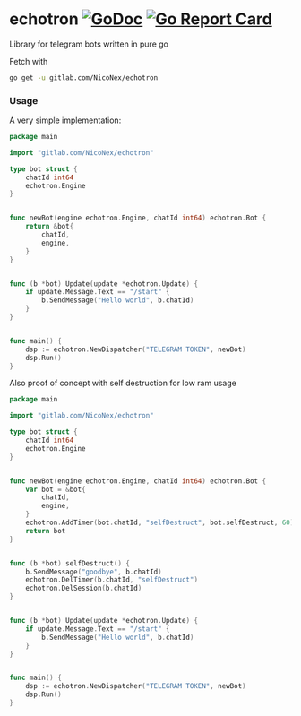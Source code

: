 # echotron [![GoDoc](https://godoc.org/gitlab.com/NicoNex/echotron?status.svg)](https://godoc.org/gitlab.com/NicoNex/echotron) [![Go Report Card](https://goreportcard.com/badge/gitlab.com/NicoNex/echotron)](https://goreportcard.com/report/gitlab.com/NicoNex/echotron)

Library for telegram bots written in pure go

Fetch with
```bash
go get -u gitlab.com/NicoNex/echotron
```

### Usage

A very simple implementation:

```go
package main

import "gitlab.com/NicoNex/echotron"

type bot struct {
	chatId int64
	echotron.Engine
}


func newBot(engine echotron.Engine, chatId int64) echotron.Bot {
	return &bot{
		chatId,
		engine,
	}
}


func (b *bot) Update(update *echotron.Update) {
    if update.Message.Text == "/start" {
        b.SendMessage("Hello world", b.chatId)
    }
}


func main() {
    dsp := echotron.NewDispatcher("TELEGRAM TOKEN", newBot)
    dsp.Run()
}
```


Also proof of concept with self destruction for low ram usage

```go
package main

import "gitlab.com/NicoNex/echotron"

type bot struct {
    chatId int64
    echotron.Engine
}


func newBot(engine echotron.Engine, chatId int64) echotron.Bot {
    var bot = &bot{
        chatId,
        engine,
    }
    echotron.AddTimer(bot.chatId, "selfDestruct", bot.selfDestruct, 60)
    return bot
}


func (b *bot) selfDestruct() {
    b.SendMessage("goodbye", b.chatId)
    echotron.DelTimer(b.chatId, "selfDestruct")
    echotron.DelSession(b.chatId)
}


func (b *bot) Update(update *echotron.Update) {
    if update.Message.Text == "/start" {
        b.SendMessage("Hello world", b.chatId)
    }
}


func main() {
    dsp := echotron.NewDispatcher("TELEGRAM TOKEN", newBot)
    dsp.Run()
}
```
